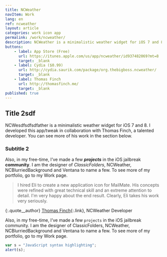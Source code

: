 ```yaml
---
title: NCWeather
navItem: Work
lang: en
ref: ncweather
layout: article
categories: work icon app
permalink: /work/ncweather/
description: NCWeather is a minimalistic weather widget for iOS 7 and 8. I developed this app/tweak in collaboration with Thomas Finch, a talented developer. You can see more of his work on his website.
buttons:
    - label: App Store (Free)
      url: https://itunes.apple.com/us/app/ncweather/id937482069?mt=8
      target: _blank
    - label: Cydia ($0.99)
      url: http://cydia.saurik.com/package/org.thebigboss.ncweather/
      target: _blank
    - label: Thomas Finch
      url: http://thomasfinch.me/
      target: _blank
published: true
---
```


## Title 2sdf
NCWesdfsdfsdfather is a minimalistic weather widget for iOS 7 and 8. I developed this app/tweak in collaboration with Thomas Finch, a talented developer. You can see more of his work in the section below.

### Subtitle 2

Also, in my free-time, I’ve made a few ***projects*** in the iOS jailbreak __community__. I am the designer of _ClassicFolders_, NCWeather, NCBlurriedBackground and Ventana to name a few. To see more of my portfolio, go to my Work page.


> I hired Eli to create a new application icon for MailMate. His concepts were refined with great technical skill and an extreme attention to detail. I'm very happy about the end result. Clearly, Eli takes his work very seriously.

{:.quote__author}
[Thomas Finch](http://thomasfinch.me){:.link}, NCWeather Developer

Also, in my free-time, I’ve made a few `projects` in the iOS jailbreak community. I am the designer of ClassicFolders, NCWeather, NCBlurriedBackground and Ventana to name a few. To see more of my portfolio, go to my Work page.

```javascript
var s = "JavaScript syntax highlighting";
alert(s);
```
